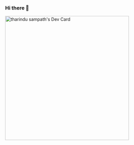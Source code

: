 ### Hi there 👋

<a href="https://app.daily.dev/LoRdZaMpA"><img src="https://api.daily.dev/devcards/67b77a0ebe594958887d1831dac0a5cc.png?r=379" width="400" alt="tharindu sampath's Dev Card"/></a>
<!--
**TharinduSampath2000/TharinduSampath2000** is a ✨ _special_ ✨ repository because its `README.md` (this file) appears on your GitHub profile.

Here are some ideas to get you started:

- 🔭 I’m currently working on ...
- 🌱 I’m currently learning ...
- 👯 I’m looking to collaborate on ...
- 🤔 I’m looking for help with ...
- 💬 Ask me about ...
- 📫 How to reach me: ...
- 😄 Pronouns: ...
- ⚡ Fun fact: ...
-->
